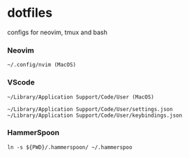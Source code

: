 # dotfiles

configs for neovim, tmux and bash

### Neovim

```
~/.config/nvim (MacOS)
```

### VScode

```
~/Library/Application Support/Code/User (MacOS)

~/Library/Application Support/Code/User/settings.json
~/Library/Application Support/Code/User/keybindings.json
```

### HammerSpoon

```
ln -s ${PWD}/.hammerspoon/ ~/.hammerspoo
```
